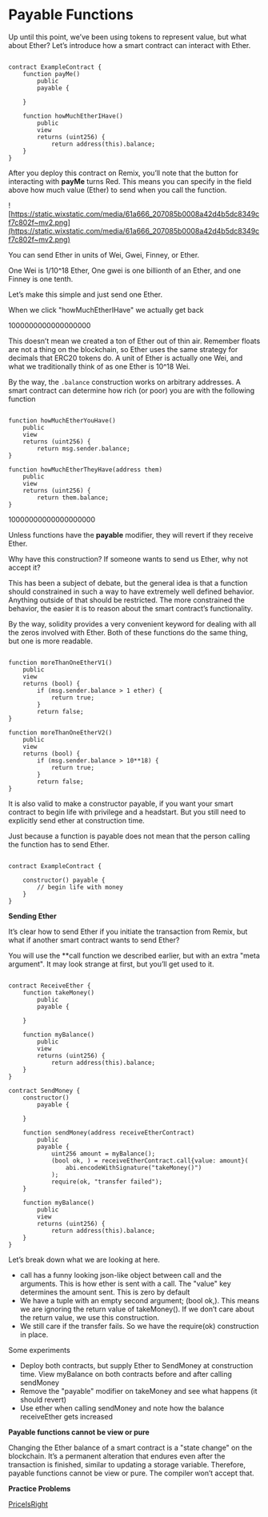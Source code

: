 # Payable Functions

Up until this point, we’ve been using tokens to represent value, but what about Ether? Let’s introduce how a smart contract can interact with Ether.

```solidity

contract ExampleContract {
    function payMe() 
        public 
        payable {

    }

    function howMuchEtherIHave() 
        public 
        view 
        returns (uint256) {
            return address(this).balance;
    }
}

```

After you deploy this contract on Remix, you’ll note that the button for interacting with **payMe** turns Red. This means you can specify in the field above how much value (Ether) to send when you call the function.

![https://static.wixstatic.com/media/61a666_207085b0008a42d4b5dc8349cf7c802f~mv2.png](https://static.wixstatic.com/media/61a666_207085b0008a42d4b5dc8349cf7c802f~mv2.png)

You can send Ether in units of Wei, Gwei, Finney, or Ether.

One Wei is 1/10^18 Ether, One gwei is one billionth of an Ether, and one Finney is one tenth.

Let’s make this simple and just send one Ether.

When we click "howMuchEtherIHave" we actually get back

1000000000000000000

This doesn’t mean we created a ton of Ether out of thin air. Remember floats are not a thing on the blockchain, so Ether uses the same strategy for decimals that ERC20 tokens do. A unit of Ether is actually one Wei, and what we traditionally think of as one Ether is 10^18 Wei.

By the way, the `.balance` construction works on arbitrary addresses. A smart contract can determine how rich (or poor) you are with the following function

```solidity

function howMuchEtherYouHave() 
    public 
    view 
    returns (uint256) {
        return msg.sender.balance;
}

function howMuchEtherTheyHave(address them) 
    public 
    view 
    returns (uint256) {
        return them.balance;
}

```

10000000000000000000

Unless functions have the **payable** modifier, they will revert if they receive Ether.

Why have this construction? If someone wants to send us Ether, why not accept it?

This has been a subject of debate, but the general idea is that a function should constrained in such a way to have extremely well defined behavior. Anything outside of that should be restricted. The more constrained the behavior, the easier it is to reason about the smart contract’s functionality.

By the way, solidity provides a very convenient keyword for dealing with all the zeros involved with Ether. Both of these functions do the same thing, but one is more readable.

```solidity

function moreThanOneEtherV1() 
    public 
    view 
    returns (bool) {
        if (msg.sender.balance > 1 ether) {
            return true;
        }
        return false;
}

function moreThanOneEtherV2() 
    public 
    view 
    returns (bool) {
        if (msg.sender.balance > 10**18) {
            return true;
        }
        return false;
}

```

It is also valid to make a constructor payable, if you want your smart contract to begin life with privilege and a headstart. But you still need to explicitly send ether at construction time.

Just because a function is payable does not mean that the person calling the function has to send Ether.

```solidity

contract ExampleContract {

    constructor() payable {
        // begin life with money
    }
}
```

**Sending Ether**

It’s clear how to send Ether if you initiate the transaction from Remix, but what if another smart contract wants to send Ether?

You will use the **call function we described earlier, but with an extra "meta argument". It may look strange at first, but you’ll get used to it.

```solidity

contract ReceiveEther {
    function takeMoney() 
        public 
        payable {

    }

    function myBalance() 
        public 
        view 
        returns (uint256) {
            return address(this).balance;
    }
}

contract SendMoney {
    constructor() 
        payable {

    }

    function sendMoney(address receiveEtherContract) 
        public 
        payable {
            uint256 amount = myBalance();
            (bool ok, ) = receiveEtherContract.call{value: amount}(
                abi.encodeWithSignature("takeMoney()")
            );
            require(ok, "transfer failed");
    }

    function myBalance() 
        public 
        view 
        returns (uint256) {
            return address(this).balance;
    }
}

```

Let’s break down what we are looking at here.

- call has a funny looking json-like object between call and the arguments. This is how ether is sent with a call. The "value" key determines the amount sent. This is zero by default
- We have a tuple with an empty second argument; (bool ok,). This means we are ignoring the return value of takeMoney(). If we don’t care about the return value, we use this construction.
- We still care if the transfer fails. So we have the require(ok) construction in place.

Some experiments

- Deploy both contracts, but supply Ether to SendMoney at construction time. View myBalance on both contracts before and after calling sendMoney
- Remove the "payable" modifier on takeMoney and see what happens (it should revert)
- Use ether when calling sendMoney and note how the balance receiveEther gets increased

**Payable functions cannot be view or pure**

Changing the Ether balance of a smart contract is a "state change" on the blockchain. It’s a permanent alteration that endures even after the transaction is finished, similar to updating a storage variable. Therefore, payable functions cannot be view or pure. The compiler won’t accept that.

**Practice Problems**

[PriceIsRight](https://github.com/RareSkills/Solidity-Exercises/tree/main/PriceIsRight)
